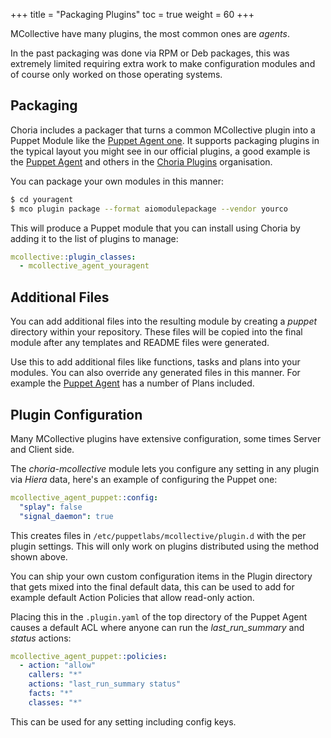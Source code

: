 +++
title = "Packaging Plugins"
toc = true
weight = 60
+++

MCollective have many plugins, the most common ones are _agents_.

In the past packaging was done via RPM or Deb packages, this was extremely limited requiring extra work to make configuration modules and of course only worked on those operating systems.

## Packaging

Choria includes a packager that turns a common MCollective plugin into a Puppet Module like the [Puppet Agent one](https://forge.puppet.com/choria/mcollective_agent_puppet).  It supports packaging plugins in the typical layout you might see in our official plugins, a good example is the [Puppet Agent](https://github.com/choria-plugins/puppet-agent) and others in the [Choria Plugins](https://github.com/choria-plugins/) organisation.

You can package your own modules in this manner:

```bash
$ cd youragent
$ mco plugin package --format aiomodulepackage --vendor yourco
```

This will produce a Puppet module that you can install using Choria by adding it to the list of plugins to manage:

```yaml
mcollective::plugin_classes:
  - mcollective_agent_youragent
```

## Additional Files

You can add additional files into the resulting module by creating a *puppet* directory within your repository.  These files will be copied into the final module after any templates and README files were generated.

Use this to add additional files like functions, tasks and plans into your modules.  You can also override any generated files in this manner. For example the [Puppet Agent](https://github.com/choria-plugins/puppet-agent/tree/master/puppet) has a number of Plans included.

## Plugin Configuration

Many MCollective plugins have extensive configuration, some times Server and Client side.

The _choria-mcollective_ module lets you configure any setting in any plugin via _Hiera_ data, here's an example of configuring the Puppet one:

```yaml
mcollective_agent_puppet::config:
  "splay": false
  "signal_daemon": true
```

This creates files in `/etc/puppetlabs/mcollective/plugin.d` with the per plugin settings.  This will only work on plugins distributed using the method shown above.

You can ship your own custom configuration items in the Plugin directory that gets mixed into the final default data, this can be used to add for example default Action Policies that allow read-only action.

Placing this in the `.plugin.yaml` of the top directory of the Puppet Agent causes a default ACL where anyone can run the *last_run_summary* and *status* actions:

```yaml
mcollective_agent_puppet::policies:
  - action: "allow"
    callers: "*"
    actions: "last_run_summary status"
    facts: "*"
    classes: "*"
```

This can be used for any setting including config keys.
